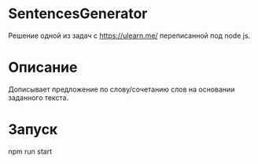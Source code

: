 # SentencesGenerator
Решение одной из задач с https://ulearn.me/ переписанной под node js.

# Описание
Дописывает предложение по слову/сочетанию слов на основании заданного текста.

# Запуск
npm run start